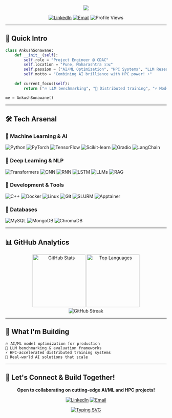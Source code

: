 <div align="center">
  <img src="https://readme-typing-svg.demolab.com/?lines=HPC+%2B+AI%2FML+Engineer;Building+Scalable+AI+Solutions;Deep+Learning+%26+ML+Expert;Let's+Build+Something+Amazing!&font=Fira%20Code&center=true&width=500&height=60&color=00d4aa&vCenter=true&size=20&pause=1000">
</div>

<div align="center">
  
  [![LinkedIn](https://img.shields.io/badge/LinkedIn-0077B5?style=for-the-badge&logo=linkedin&logoColor=white)](https://www.linkedin.com/in/ankush-sonawane-55b100234/)
  [![Email](https://img.shields.io/badge/Email-D14836?style=for-the-badge&logo=gmail&logoColor=white)](mailto:ankushsonawane60@gmail.com)
  ![Profile Views](https://komarev.com/ghpvc/?username=Ankush610&color=00d4aa&style=for-the-badge&label=Visitors)
  
</div>

---

## 🚀 Quick Intro

```python
class AnkushSonawane:
    def __init__(self):
        self.role = "Project Engineer @ CDAC"
        self.location = "Pune, Maharashtra 🇮🇳"
        self.passion = ["AI/ML Optimization", "HPC Systems", "LLM Research"]
        self.motto = "Combining AI brilliance with HPC power! ⚡"
    
    def current_focus(self):
        return ["🔥 LLM benchmarking", "🚀 Distributed training", "⚡ Model optimization"]

me = AnkushSonawane()
```

---

## 🛠️ Tech Arsenal

### 🤖 Machine Learning & AI
<div align="left">
  <img src="https://img.shields.io/badge/Python-3776AB?style=for-the-badge&logo=python&logoColor=white" alt="Python"/>
  <img src="https://img.shields.io/badge/PyTorch-EE4C2C?style=for-the-badge&logo=pytorch&logoColor=white" alt="PyTorch"/>
  <img src="https://img.shields.io/badge/TensorFlow-FF6F00?style=for-the-badge&logo=tensorflow&logoColor=white" alt="TensorFlow"/>
  <img src="https://img.shields.io/badge/scikit--learn-F7931E?style=for-the-badge&logo=scikit-learn&logoColor=white" alt="Scikit-learn"/>
  <img src="https://img.shields.io/badge/Gradio-FF6B6B?style=for-the-badge&logo=gradio&logoColor=white" alt="Gradio"/>
  <img src="https://img.shields.io/badge/LangChain-121212?style=for-the-badge&logo=chainlink&logoColor=white" alt="LangChain"/>
</div>

### 🧠 Deep Learning & NLP
<div align="left">
  <img src="https://img.shields.io/badge/Transformers-FF6F00?style=for-the-badge&logo=huggingface&logoColor=white" alt="Transformers"/>
  <img src="https://img.shields.io/badge/CNN-4285F4?style=for-the-badge&logo=tensorflow&logoColor=white" alt="CNN"/>
  <img src="https://img.shields.io/badge/RNN-FF6F00?style=for-the-badge&logo=tensorflow&logoColor=white" alt="RNN"/>
  <img src="https://img.shields.io/badge/LSTM-EE4C2C?style=for-the-badge&logo=pytorch&logoColor=white" alt="LSTM"/>
  <img src="https://img.shields.io/badge/LLMs-00D4AA?style=for-the-badge&logo=openai&logoColor=white" alt="LLMs"/>
  <img src="https://img.shields.io/badge/RAG-FF6B6B?style=for-the-badge&logo=retrieval&logoColor=white" alt="RAG"/>
</div>

### 🔧 Development & Tools
<div align="left">
  <img src="https://img.shields.io/badge/C++-00599C?style=for-the-badge&logo=c%2B%2B&logoColor=white" alt="C++"/>
  <img src="https://img.shields.io/badge/Docker-2496ED?style=for-the-badge&logo=docker&logoColor=white" alt="Docker"/>
  <img src="https://img.shields.io/badge/Linux-FCC624?style=for-the-badge&logo=linux&logoColor=black" alt="Linux"/>
  <img src="https://img.shields.io/badge/Git-F05032?style=for-the-badge&logo=git&logoColor=white" alt="Git"/>
  <img src="https://img.shields.io/badge/SLURM-0066CC?style=for-the-badge&logo=slurm&logoColor=white" alt="SLURM"/>
  <img src="https://img.shields.io/badge/Apptainer-FF6B6B?style=for-the-badge&logo=singularity&logoColor=white" alt="Apptainer"/>
</div>

### 💾 Databases
<div align="left">
  <img src="https://img.shields.io/badge/MySQL-4479A1?style=for-the-badge&logo=mysql&logoColor=white" alt="MySQL"/>
  <img src="https://img.shields.io/badge/MongoDB-47A248?style=for-the-badge&logo=mongodb&logoColor=white" alt="MongoDB"/>
  <img src="https://img.shields.io/badge/ChromaDB-FF6B6B?style=for-the-badge&logo=database&logoColor=white" alt="ChromaDB"/>
</div>

---

## 📊 GitHub Analytics

<div align="center">
  <img src="https://github-readme-stats.vercel.app/api?username=Ankush610&show_icons=true&theme=radical&hide_border=true&count_private=true" alt="GitHub Stats" height="165"/>
  <img src="https://github-readme-stats.vercel.app/api/top-langs/?username=Ankush610&layout=compact&theme=radical&hide_border=true" alt="Top Languages" height="165"/>
</div>

<div align="center">
  <img src="https://github-readme-streak-stats.herokuapp.com/?user=Ankush610&theme=radical&hide_border=true" alt="GitHub Streak"/>
</div>

---

## 🎯 What I'm Building

```
🔥 AI/ML model optimization for production
🚀 LLM benchmarking & evaluation frameworks  
⚡ HPC-accelerated distributed training systems
🧠 Real-world AI solutions that scale
```

---

## 🌟 Let's Connect & Build Together!

<div align="center">
  
  **Open to collaborating on cutting-edge AI/ML and HPC projects!**
  
  [![LinkedIn](https://img.shields.io/badge/Connect_on_LinkedIn-0077B5?style=for-the-badge&logo=linkedin&logoColor=white)](https://www.linkedin.com/in/ankush-sonawane-55b100234/)
  [![Email](https://img.shields.io/badge/Drop_me_an_Email-D14836?style=for-the-badge&logo=gmail&logoColor=white)](mailto:ankushsonawane60@gmail.com)

[![Typing SVG](https://readme-typing-svg.demolab.com?font=Fira+Code&pause=1000&color=B50DFF&center=true&width=470&lines=Thanks+For+Visiting+!!!;Star+Repo's+If+You+Find+Them+Amazing+%E2%AD%90)](https://git.io/typing-svg)
